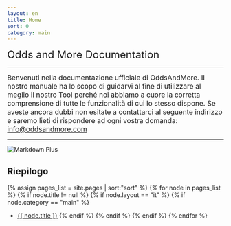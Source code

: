 ```yaml
---
layout: en
title: Home
sort: 0
category: main
---
```

<p class="message">
    
</p>

  <font size="5">Odds and More Documentation</font> 

 ---

<font size="3">Benvenuti nella documentazione ufficiale di OddsAndMore. Il nostro manuale ha lo scopo di guidarvi al fine di utilizzare al meglio il nostro Tool perché noi abbiamo a cuore la corretta comprensione di tutte le funzionalità di cui lo stesso dispone. Se aveste ancora dubbi non esitate a contattarci al seguente indirizzo e saremo lieti di rispondere ad ogni vostra domanda: info@oddsandmore.com</font>

---

![Markdown Plus]({{site.baseurl}}/public/images/logo/logo-grigio.jpeg)





## Riepilogo

{% assign pages_list = site.pages | sort:"sort" %}
    {% for node in pages_list %}
    {% if node.title != null %}
    {% if node.layout == "it" %}
    {% if node.category == "main" %}
  * <a class="link-detail"
      href="{{site.baseurl}}{{ node.url }}">{{ node.title }}</a>
    {% endif %}
    {% endif %}
    {% endif %}
    {% endfor %}
